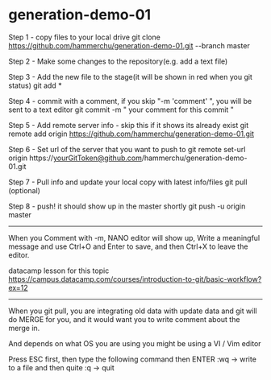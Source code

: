 # generation-demo-01


Step 1 - copy files to your local drive
git clone https://github.com/hammerchu/generation-demo-01.git --branch master

Step 2 - Make some changes to the repository(e.g. add a text file)

Step 3 - Add the new file to the stage(it will be shown in red when you git status)
git add *
 
Step 4 - commit with a comment, if you skip "-m 'comment' ", you will be sent to a text editor
git commit -m " your comment for this commit "

Step 5 - Add remote server info - skip this if it shows its already exist
git remote add origin https://github.com/hammerchu/generation-demo-01.git

Step 6 - Set url of the server that you want to push to
git remote set-url origin https://yourGitToken@github.com/hammerchu/generation-demo-01.git

Step 7 - Pull info and update your local copy with latest info/files
git pull (optional)

Step 8 - push! it should show up in the master shortly
git push -u origin master


----------------

When you Comment with -m, NANO editor will show up, Write a meaningful message and use Ctrl+O and Enter to save, and then Ctrl+X to leave the editor.

datacamp lesson for this topic
https://campus.datacamp.com/courses/introduction-to-git/basic-workflow?ex=12



----------------

When you git pull, you are integrating old data with update data and git will do MERGE for you, and it would want you to write comment about the merge in.

And depends on what OS you are using you might be using a VI / Vim editor

Press ESC first, then type the following command then ENTER
:wq -> write to a file and then quite
:q -> quit
